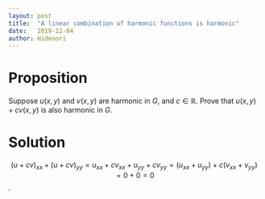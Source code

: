 ```yaml
---
layout: post
title:  "A linear combination of harmonic functions is harmonic"
date:   2019-12-04
author: Hidenori
---
```


# Proposition
Suppose $u(x, y)$ and $v(x, y)$ are harmonic in $G$, and $c \in \mathbb{R}$.
Prove that $u(x, y) + cv(x, y)$ is also harmonic in $G$.

# Solution

$$(u + cv)_{xx} + (u + cv)_{yy} = u_{xx} + cv_{xx} + u_{yy} + cv_{yy} = (u_{xx} + u_{yy}) + c(v_{xx} + v_{yy}) = 0 + 0 = 0$$.
